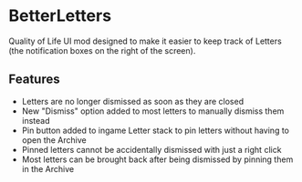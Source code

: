# BetterLetters
Quality of Life UI mod designed to make it easier to keep track of Letters (the notification boxes on the right of the screen).
  
## Features
 - Letters are no longer dismissed as soon as they are closed
 - New "Dismiss" option added to most letters to manually dismiss them instead
 - Pin button added to ingame Letter stack to pin letters without having to open the Archive
 - Pinned letters cannot be accidentally dismissed with just a right click
 - Most letters can be brought back after being dismissed by pinning them in the Archive

